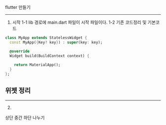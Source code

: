 flutter 만들기

-----
1. 시작 
1-1 lib 경로에 main.dart 파일이 시작 파일이다.
1-2 기존 코드정리 및 기본코드 

``` dart
class MyApp extends StatelessWidget {
  const MyApp({Key? key}) : super(key: key);

  @override
  Widget build(BuildContext context) {
    
    return MaterialApp();
  }
};
``` 

위젯 정리
-------------------------------












---------------------------------------------
2.
상단 중간 하단 나누기








